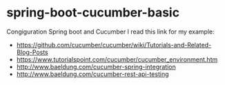 # spring-boot-cucumber-basic
Congiguration Spring boot and Cucumber
I read this link for my example:
- https://github.com/cucumber/cucumber/wiki/Tutorials-and-Related-Blog-Posts
- https://www.tutorialspoint.com/cucumber/cucumber_environment.htm
- http://www.baeldung.com/cucumber-spring-integration
- http://www.baeldung.com/cucumber-rest-api-testing
